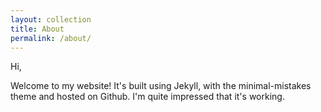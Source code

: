 ```yaml
---
layout: collection
title: About
permalink: /about/
---
```



Hi,  

Welcome to my website! It's built using Jekyll, with the minimal-mistakes theme and hosted on Github. I'm quite impressed that it's working.



